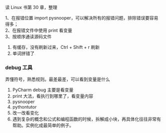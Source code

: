 
读 Linux 书第 30 章，整理  

1、在报错位置 import pysnooper，可以解决所有的报错问题，排除错误要容易得多；  
2、在报错文件中使用 print 看变量  
3、按顺序通读源码文件  



1. 有缓存，没有刷新过来，Ctrl + Shift + r 刷新  
2. 单词拼错了  



### debug 工具
弄懂符号，熟悉规则。最差最差，可以看到变量是什么  
1. PyCharm debug 主要是看变量
2. print 大法，看执行到哪里了，看变量内容  
3. pysnooper
4. pythontutor
5. 改一改看变化
6. 遇到复杂的概念和公式和编程函数的时候，拆解成小块，再具体化往往非常有帮助。实例化成最简单的例子。

